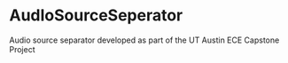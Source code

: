 # AudIoSourceSeperator
Audio source separator developed as part of the UT Austin ECE Capstone Project
